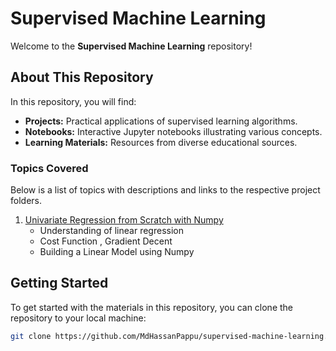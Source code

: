 # Supervised Machine Learning

Welcome to the **Supervised Machine Learning** repository!

## About This Repository

In this repository, you will find:

- **Projects:** Practical applications of supervised learning algorithms.
- **Notebooks:** Interactive Jupyter notebooks illustrating various concepts.
- **Learning Materials:** Resources  from diverse educational sources.

### Topics Covered
Below is a list of topics with descriptions and links to the respective project folders.



1. [Univariate Regression from Scratch with Numpy](link-to-folder)
    - Understanding of linear regression
    - Cost Function , Gradient Decent
    - Building a Linear Model using Numpy


## Getting Started

To get started with the materials in this repository, you can clone the repository to your local machine:

```sh
git clone https://github.com/MdHassanPappu/supervised-machine-learning.git
